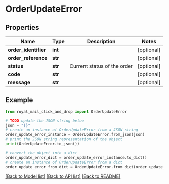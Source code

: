 # OrderUpdateError


## Properties

Name | Type | Description | Notes
------------ | ------------- | ------------- | -------------
**order_identifier** | **int** |  | [optional] 
**order_reference** | **str** |  | [optional] 
**status** | **str** | Current status of the order | [optional] 
**code** | **str** |  | [optional] 
**message** | **str** |  | [optional] 

## Example

```python
from royal_mail_click_and_drop import OrderUpdateError

# TODO update the JSON string below
json = "{}"
# create an instance of OrderUpdateError from a JSON string
order_update_error_instance = OrderUpdateError.from_json(json)
# print the JSON string representation of the object
print(OrderUpdateError.to_json())

# convert the object into a dict
order_update_error_dict = order_update_error_instance.to_dict()
# create an instance of OrderUpdateError from a dict
order_update_error_from_dict = OrderUpdateError.from_dict(order_update_error_dict)
```
[[Back to Model list]](../README_AUTO.md#documentation-for-models) [[Back to API list]](../README_AUTO.md#documentation-for-api-endpoints) [[Back to README]](../README_AUTO.md)


